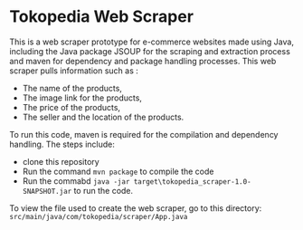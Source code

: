 # Tokopedia Web Scraper
This is a web scraper prototype for e-commerce websites made using Java, including the Java package JSOUP for the scraping and extraction process and maven for dependency and package handling processes.
This web scraper pulls information such as :
* The name of the products,
* The image link for the products,
* The price of the products,
* The seller and the location of the products.

To run this code, maven is required for the compilation and dependency handling.
The steps include:
* clone this repository
* Run the command ```mvn package``` to compile the code
* Run the commabd ```java -jar target\tokopedia_scraper-1.0-SNAPSHOT.jar``` to run the code.

To view the file used to create the web scraper, go to this directory:
```src/main/java/com/tokopedia/scraper/App.java```
